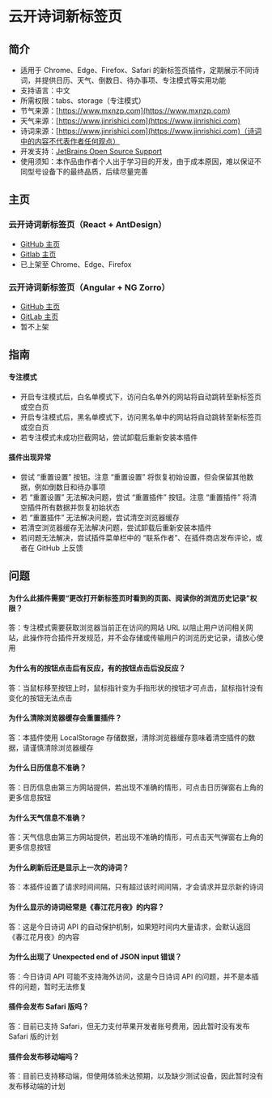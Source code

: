 # 云开诗词新标签页

## 简介
* 适用于 Chrome、Edge、Firefox、Safari 的新标签页插件，定期展示不同诗词，并提供日历、天气、倒数日、待办事项、专注模式等实用功能
* 支持语言：中文
* 所需权限：tabs、storage（专注模式）
* 节气来源：[https://www.mxnzp.com](https://www.mxnzp.com)
* 天气来源：[https://www.jinrishici.com](https://www.jinrishici.com)
* 诗词来源：[https://www.jinrishici.com](https://www.jinrishici.com)（诗词中的内容不代表作者任何观点）
* 开发支持：[JetBrains Open Source Support](https://jb.gg/OpenSourceSupport "跳转至 JetBrains Open Source Support")
* 使用须知：本作品由作者个人出于学习目的开发，由于成本原因，难以保证不同型号设备下的最终品质，后续尽量完善

## 主页
### 云开诗词新标签页（React + AntDesign）
* [GitHub 主页](https://github.com/xyk953651094/SkyNewTab-Poem-React "跳转至 GitHub 主页")
* [Gitlab 主页](https://gitlab.com/xyk953651094/SkyNewTab-Poem-React "跳转至 GitLab 主页")
* 已上架至 Chrome、Edge、Firefox
### 云开诗词新标签页（Angular + NG Zorro）
* [GitHub 主页](https://github.com/xyk953651094/SkyNewTab-Poem-Angular "跳转至 GitHub 主页")
* [GitLab 主页](https://gitlab.com/xyk953651094/SkyNewTab-Poem-Angular "跳转至 GitLab 主页")
* 暂不上架

## 指南
#### 专注模式
* 开启专注模式后，白名单模式下，访问白名单外的网站将自动跳转至新标签页或空白页
* 开启专注模式后，黑名单模式下，访问黑名单中的网站将自动跳转至新标签页或空白页
* 若专注模式未成功拦截网站，尝试卸载后重新安装本插件
#### 插件出现异常
* 尝试 “重置设置” 按钮。注意 “重置设置” 将恢复初始设置，但会保留其他数据，例如倒数日和待办事项
* 若 “重置设置” 无法解决问题，尝试 “重置插件” 按钮。注意 “重置插件” 将清空插件所有数据并恢复初始状态
* 若 “重置插件” 无法解决问题，尝试清空浏览器缓存
* 若清空浏览器缓存无法解决问题，尝试卸载后重新安装本插件
* 若问题无法解决，尝试插件菜单栏中的 “联系作者”、在插件商店发布评论，或者在 GitHub 上反馈

## 问题
#### 为什么此插件需要“更改打开新标签页时看到的页面、阅读你的浏览历史记录”权限？
答：专注模式需要获取浏览器当前正在访问的网站 URL 以阻止用户访问相关网站，此操作符合插件开发规范，并不会存储或传输用户的浏览历史记录，请放心使用
#### 为什么有的按钮点击后有反应，有的按钮点击后没反应？
答：当鼠标移至按钮上时，鼠标指针变为手指形状的按钮才可点击，鼠标指针没有变化的按钮无法点击
#### 为什么清除浏览器缓存会重置插件？
答：本插件使用 LocalStorage 存储数据，清除浏览器缓存意味着清空插件的数据，请谨慎清除浏览器缓存
#### 为什么日历信息不准确？
答：日历信息由第三方网站提供，若出现不准确的情形，可点击日历弹窗右上角的更多信息按钮
#### 为什么天气信息不准确？
答：天气信息由第三方网站提供，若出现不准确的情形，可点击天气弹窗右上角的更多信息按钮
#### 为什么刷新后还是显示上一次的诗词？
答：本插件设置了请求时间间隔，只有超过该时间间隔，才会请求并显示新的诗词
#### 为什么显示的诗词经常是《春江花月夜》的内容？
答：这是今日诗词 API 的自动保护机制，如果短时间内大量请求，会默认返回《春江花月夜》的内容
#### 为什么出现了 Unexpected end of JSON input 错误？
答：今日诗词 API 可能不支持海外访问，这是今日诗词 API 的问题，并不是本插件的问题，暂时无法修复
#### 插件会发布 Safari 版吗？
答：目前已支持 Safari，但无力支付苹果开发者账号费用，因此暂时没有发布 Safari 版的计划
#### 插件会发布移动端吗？
答：目前已支持移动端，但使用体验未达预期，以及缺少测试设备，因此暂时没有发布移动端的计划